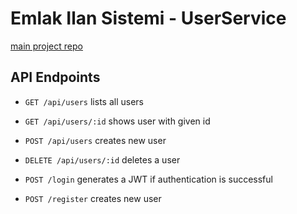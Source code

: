 # Emlak Ilan Sistemi - UserService

[main project repo](https://github.com/bozdogan/emlakilan)

## API Endpoints

- `GET /api/users` lists all users
- `GET /api/users/:id` shows user with given id
- `POST /api/users` creates new user
- `DELETE /api/users/:id` deletes a user

- `POST /login` generates a JWT if authentication is successful
- `POST /register` creates new user

